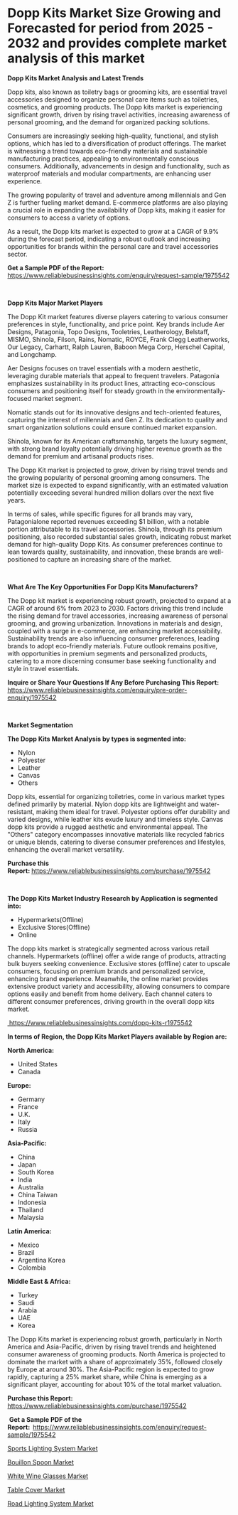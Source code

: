 <p><h1>Dopp Kits Market Size Growing and Forecasted for period from 2025 - 2032 and provides complete market analysis of this market</h1></p><p><strong>Dopp Kits Market Analysis and Latest Trends</strong></p>
<p><p>Dopp kits, also known as toiletry bags or grooming kits, are essential travel accessories designed to organize personal care items such as toiletries, cosmetics, and grooming products. The Dopp kits market is experiencing significant growth, driven by rising travel activities, increasing awareness of personal grooming, and the demand for organized packing solutions. </p><p>Consumers are increasingly seeking high-quality, functional, and stylish options, which has led to a diversification of product offerings. The market is witnessing a trend towards eco-friendly materials and sustainable manufacturing practices, appealing to environmentally conscious consumers. Additionally, advancements in design and functionality, such as waterproof materials and modular compartments, are enhancing user experience.</p><p>The growing popularity of travel and adventure among millennials and Gen Z is further fueling market demand. E-commerce platforms are also playing a crucial role in expanding the availability of Dopp kits, making it easier for consumers to access a variety of options. </p><p>As a result, the Dopp kits market is expected to grow at a CAGR of 9.9% during the forecast period, indicating a robust outlook and increasing opportunities for brands within the personal care and travel accessories sector.</p></p>
<p><strong>Get a Sample PDF of the Report:&nbsp;</strong> <a href="https://www.reliablebusinessinsights.com/enquiry/request-sample/1975542?utm_campaign=1847&utm_medium=2&utm_source=Github&utm_content=ia&utm_term=08022025&utm_id=dopp-kits">https://www.reliablebusinessinsights.com/enquiry/request-sample/1975542</a></p>
<p>&nbsp;</p>
<p><strong>Dopp Kits Major Market Players</strong></p>
<p><p>The Dopp Kit market features diverse players catering to various consumer preferences in style, functionality, and price point. Key brands include Aer Designs, Patagonia, Topo Designs, Tooletries, Leatherology, Belstaff, MISMO, Shinola, Filson, Rains, Nomatic, ROYCE, Frank Clegg Leatherworks, Our Legacy, Carhartt, Ralph Lauren, Baboon Mega Corp, Herschel Capital, and Longchamp. </p><p>Aer Designs focuses on travel essentials with a modern aesthetic, leveraging durable materials that appeal to frequent travelers. Patagonia emphasizes sustainability in its product lines, attracting eco-conscious consumers and positioning itself for steady growth in the environmentally-focused market segment.</p><p>Nomatic stands out for its innovative designs and tech-oriented features, capturing the interest of millennials and Gen Z. Its dedication to quality and smart organization solutions could ensure continued market expansion.</p><p>Shinola, known for its American craftsmanship, targets the luxury segment, with strong brand loyalty potentially driving higher revenue growth as the demand for premium and artisanal products rises.</p><p>The Dopp Kit market is projected to grow, driven by rising travel trends and the growing popularity of personal grooming among consumers. The market size is expected to expand significantly, with an estimated valuation potentially exceeding several hundred million dollars over the next five years.</p><p>In terms of sales, while specific figures for all brands may vary, Patagonialone reported revenues exceeding $1 billion, with a notable portion attributable to its travel accessories. Shinola, through its premium positioning, also recorded substantial sales growth, indicating robust market demand for high-quality Dopp Kits. As consumer preferences continue to lean towards quality, sustainability, and innovation, these brands are well-positioned to capture an increasing share of the market.</p></p>
<p>&nbsp;</p>
<p><strong>What Are The Key Opportunities For Dopp Kits Manufacturers?</strong></p>
<p><p>The Dopp kit market is experiencing robust growth, projected to expand at a CAGR of around 6% from 2023 to 2030. Factors driving this trend include the rising demand for travel accessories, increasing awareness of personal grooming, and growing urbanization. Innovations in materials and design, coupled with a surge in e-commerce, are enhancing market accessibility. Sustainability trends are also influencing consumer preferences, leading brands to adopt eco-friendly materials. Future outlook remains positive, with opportunities in premium segments and personalized products, catering to a more discerning consumer base seeking functionality and style in travel essentials.</p></p>
<p><strong>Inquire or Share Your Questions If Any Before Purchasing This Report:</strong> <a href="https://www.reliablebusinessinsights.com/enquiry/pre-order-enquiry/1975542?utm_campaign=1847&utm_medium=2&utm_source=Github&utm_content=ia&utm_term=08022025&utm_id=dopp-kits">https://www.reliablebusinessinsights.com/enquiry/pre-order-enquiry/1975542</a></p>
<p>&nbsp;</p>
<p><strong>Market Segmentation</strong></p>
<p><strong>The Dopp Kits Market Analysis by types is segmented into:</strong></p>
<p><ul><li>Nylon</li><li>Polyester</li><li>Leather</li><li>Canvas</li><li>Others</li></ul></p>
<p><p>Dopp kits, essential for organizing toiletries, come in various market types defined primarily by material. Nylon dopp kits are lightweight and water-resistant, making them ideal for travel. Polyester options offer durability and varied designs, while leather kits exude luxury and timeless style. Canvas dopp kits provide a rugged aesthetic and environmental appeal. The "Others" category encompasses innovative materials like recycled fabrics or unique blends, catering to diverse consumer preferences and lifestyles, enhancing the overall market versatility.</p></p>
<p><strong>Purchase this Report:&nbsp;</strong><a href="https://www.reliablebusinessinsights.com/purchase/1975542?utm_campaign=1847&utm_medium=2&utm_source=Github&utm_content=ia&utm_term=08022025&utm_id=dopp-kits">https://www.reliablebusinessinsights.com/purchase/1975542</a></p>
<p>&nbsp;</p>
<p><strong>The Dopp Kits Market Industry Research by Application is segmented into:</strong></p>
<p><ul><li>Hypermarkets(Offline)</li><li>Exclusive Stores(Offline)</li><li>Online</li></ul></p>
<p><p>The dopp kits market is strategically segmented across various retail channels. Hypermarkets (offline) offer a wide range of products, attracting bulk buyers seeking convenience. Exclusive stores (offline) cater to upscale consumers, focusing on premium brands and personalized service, enhancing brand experience. Meanwhile, the online market provides extensive product variety and accessibility, allowing consumers to compare options easily and benefit from home delivery. Each channel caters to different consumer preferences, driving growth in the overall dopp kits market.</p></p>
<p><a href="https://www.reliablebusinessinsights.com/dopp-kits-r1975542?utm_campaign=1847&utm_medium=2&utm_source=Github&utm_content=ia&utm_term=08022025&utm_id=dopp-kits">&nbsp;https://www.reliablebusinessinsights.com/dopp-kits-r1975542</a></p>
<p><strong>In terms of Region, the Dopp Kits Market Players available by Region are:</strong></p>
<p>
    <p> <strong> North America: </strong>
        <ul>
            <li>United States</li>
            <li>Canada</li>
        </ul>
        </p> 
    <p> <strong> Europe: </strong>
        <ul>
            <li>Germany</li>
            <li>France</li>
            <li>U.K.</li>
            <li>Italy</li>
            <li>Russia</li>
        </ul>
        </p> 
    <p> <strong> Asia-Pacific: </strong>
        <ul>
            <li>China</li>
            <li>Japan</li>
            <li>South Korea</li>
            <li>India</li>
            <li>Australia</li>
            <li>China Taiwan</li>
            <li>Indonesia</li>
            <li>Thailand</li>
            <li>Malaysia</li>
        </ul>
        </p> 
    <p> <strong> Latin America: </strong>
        <ul>
            <li>Mexico</li>
            <li>Brazil</li>
            <li>Argentina Korea</li>
            <li>Colombia</li>
        </ul>
        </p> 
    <p> <strong> Middle East & Africa: </strong>
        <ul>
            <li>Turkey</li>
            <li>Saudi</li>
            <li>Arabia</li>
            <li>UAE</li>
            <li>Korea</li>
        </ul>
    </p>
    </p>
<p><p>The Dopp Kits market is experiencing robust growth, particularly in North America and Asia-Pacific, driven by rising travel trends and heightened consumer awareness of grooming products. North America is projected to dominate the market with a share of approximately 35%, followed closely by Europe at around 30%. The Asia-Pacific region is expected to grow rapidly, capturing a 25% market share, while China is emerging as a significant player, accounting for about 10% of the total market valuation.</p></p>
<p><strong>Purchase this Report: </strong><a href="https://www.reliablebusinessinsights.com/purchase/1975542?utm_campaign=1847&utm_medium=2&utm_source=Github&utm_content=ia&utm_term=08022025&utm_id=dopp-kits">https://www.reliablebusinessinsights.com/purchase/1975542</a></p>
<p>&nbsp;<strong>Get a Sample PDF of the Report:&nbsp;&nbsp;</strong><a href="https://www.reliablebusinessinsights.com/enquiry/request-sample/1975542?utm_campaign=1847&utm_medium=2&utm_source=Github&utm_content=ia&utm_term=08022025&utm_id=dopp-kits">https://www.reliablebusinessinsights.com/enquiry/request-sample/1975542</a></p>
<p><strong></strong></p>
<p><p><a href="https://github.com/donkalucine10/Market-Research-Report-List-1/blob/main/sports-lighting-system-market.md?utm_campaign=1847&utm_medium=2&utm_source=Github&utm_content=ia&utm_term=08022025&utm_id=dopp-kits">Sports Lighting System Market</a></p><p><a href="https://github.com/kaqiewan/Market-Research-Report-List-1/blob/main/bouillon-spoon-market.md?utm_campaign=1847&utm_medium=2&utm_source=Github&utm_content=ia&utm_term=08022025&utm_id=dopp-kits">Bouillon Spoon Market</a></p><p><a href="https://github.com/elodielamto06/Market-Research-Report-List-1/blob/main/white-wine-glasses-market.md?utm_campaign=1847&utm_medium=2&utm_source=Github&utm_content=ia&utm_term=08022025&utm_id=dopp-kits">White Wine Glasses Market</a></p><p><a href="https://github.com/taxyevgwlle/Market-Research-Report-List-1/blob/main/table-cover-market.md?utm_campaign=1847&utm_medium=2&utm_source=Github&utm_content=ia&utm_term=08022025&utm_id=dopp-kits">Table Cover Market</a></p><p><a href="https://github.com/feeqahrndz/Market-Research-Report-List-1/blob/main/road-lighting-system-market.md?utm_campaign=1847&utm_medium=2&utm_source=Github&utm_content=ia&utm_term=08022025&utm_id=dopp-kits">Road Lighting System Market</a></p></p>